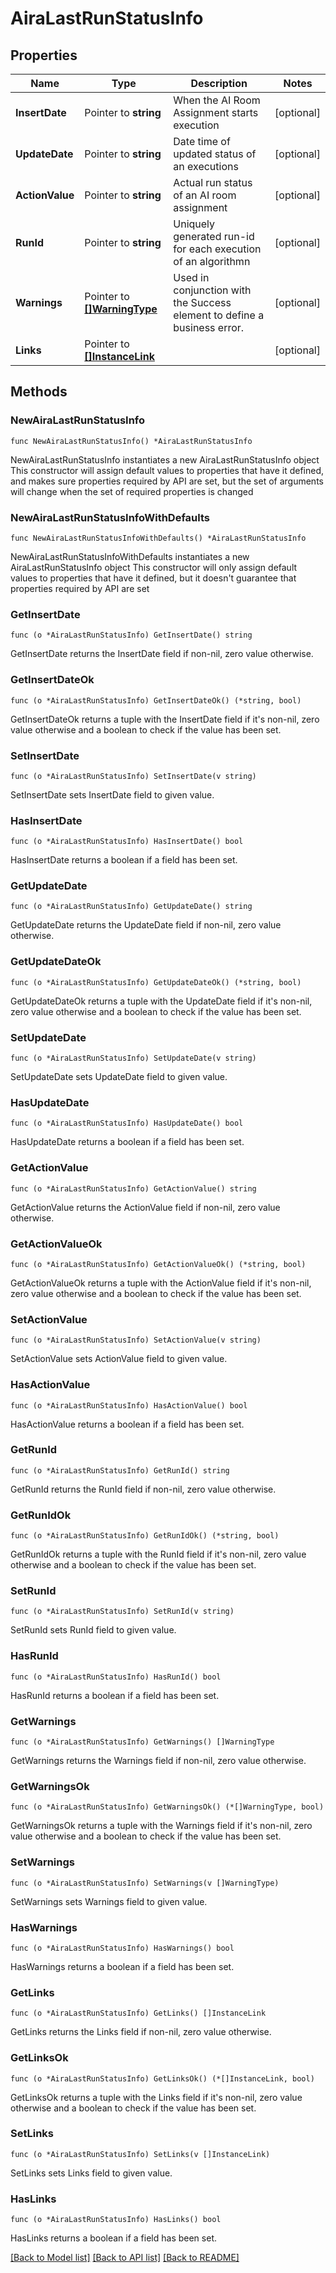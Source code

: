 # AiraLastRunStatusInfo

## Properties

Name | Type | Description | Notes
------------ | ------------- | ------------- | -------------
**InsertDate** | Pointer to **string** | When the AI Room Assignment starts execution | [optional] 
**UpdateDate** | Pointer to **string** | Date time of updated status of an executions | [optional] 
**ActionValue** | Pointer to **string** | Actual run status of an AI room assignment | [optional] 
**RunId** | Pointer to **string** | Uniquely generated run-id for each execution of an algorithmn | [optional] 
**Warnings** | Pointer to [**[]WarningType**](WarningType.md) | Used in conjunction with the Success element to define a business error. | [optional] 
**Links** | Pointer to [**[]InstanceLink**](InstanceLink.md) |  | [optional] 

## Methods

### NewAiraLastRunStatusInfo

`func NewAiraLastRunStatusInfo() *AiraLastRunStatusInfo`

NewAiraLastRunStatusInfo instantiates a new AiraLastRunStatusInfo object
This constructor will assign default values to properties that have it defined,
and makes sure properties required by API are set, but the set of arguments
will change when the set of required properties is changed

### NewAiraLastRunStatusInfoWithDefaults

`func NewAiraLastRunStatusInfoWithDefaults() *AiraLastRunStatusInfo`

NewAiraLastRunStatusInfoWithDefaults instantiates a new AiraLastRunStatusInfo object
This constructor will only assign default values to properties that have it defined,
but it doesn't guarantee that properties required by API are set

### GetInsertDate

`func (o *AiraLastRunStatusInfo) GetInsertDate() string`

GetInsertDate returns the InsertDate field if non-nil, zero value otherwise.

### GetInsertDateOk

`func (o *AiraLastRunStatusInfo) GetInsertDateOk() (*string, bool)`

GetInsertDateOk returns a tuple with the InsertDate field if it's non-nil, zero value otherwise
and a boolean to check if the value has been set.

### SetInsertDate

`func (o *AiraLastRunStatusInfo) SetInsertDate(v string)`

SetInsertDate sets InsertDate field to given value.

### HasInsertDate

`func (o *AiraLastRunStatusInfo) HasInsertDate() bool`

HasInsertDate returns a boolean if a field has been set.

### GetUpdateDate

`func (o *AiraLastRunStatusInfo) GetUpdateDate() string`

GetUpdateDate returns the UpdateDate field if non-nil, zero value otherwise.

### GetUpdateDateOk

`func (o *AiraLastRunStatusInfo) GetUpdateDateOk() (*string, bool)`

GetUpdateDateOk returns a tuple with the UpdateDate field if it's non-nil, zero value otherwise
and a boolean to check if the value has been set.

### SetUpdateDate

`func (o *AiraLastRunStatusInfo) SetUpdateDate(v string)`

SetUpdateDate sets UpdateDate field to given value.

### HasUpdateDate

`func (o *AiraLastRunStatusInfo) HasUpdateDate() bool`

HasUpdateDate returns a boolean if a field has been set.

### GetActionValue

`func (o *AiraLastRunStatusInfo) GetActionValue() string`

GetActionValue returns the ActionValue field if non-nil, zero value otherwise.

### GetActionValueOk

`func (o *AiraLastRunStatusInfo) GetActionValueOk() (*string, bool)`

GetActionValueOk returns a tuple with the ActionValue field if it's non-nil, zero value otherwise
and a boolean to check if the value has been set.

### SetActionValue

`func (o *AiraLastRunStatusInfo) SetActionValue(v string)`

SetActionValue sets ActionValue field to given value.

### HasActionValue

`func (o *AiraLastRunStatusInfo) HasActionValue() bool`

HasActionValue returns a boolean if a field has been set.

### GetRunId

`func (o *AiraLastRunStatusInfo) GetRunId() string`

GetRunId returns the RunId field if non-nil, zero value otherwise.

### GetRunIdOk

`func (o *AiraLastRunStatusInfo) GetRunIdOk() (*string, bool)`

GetRunIdOk returns a tuple with the RunId field if it's non-nil, zero value otherwise
and a boolean to check if the value has been set.

### SetRunId

`func (o *AiraLastRunStatusInfo) SetRunId(v string)`

SetRunId sets RunId field to given value.

### HasRunId

`func (o *AiraLastRunStatusInfo) HasRunId() bool`

HasRunId returns a boolean if a field has been set.

### GetWarnings

`func (o *AiraLastRunStatusInfo) GetWarnings() []WarningType`

GetWarnings returns the Warnings field if non-nil, zero value otherwise.

### GetWarningsOk

`func (o *AiraLastRunStatusInfo) GetWarningsOk() (*[]WarningType, bool)`

GetWarningsOk returns a tuple with the Warnings field if it's non-nil, zero value otherwise
and a boolean to check if the value has been set.

### SetWarnings

`func (o *AiraLastRunStatusInfo) SetWarnings(v []WarningType)`

SetWarnings sets Warnings field to given value.

### HasWarnings

`func (o *AiraLastRunStatusInfo) HasWarnings() bool`

HasWarnings returns a boolean if a field has been set.

### GetLinks

`func (o *AiraLastRunStatusInfo) GetLinks() []InstanceLink`

GetLinks returns the Links field if non-nil, zero value otherwise.

### GetLinksOk

`func (o *AiraLastRunStatusInfo) GetLinksOk() (*[]InstanceLink, bool)`

GetLinksOk returns a tuple with the Links field if it's non-nil, zero value otherwise
and a boolean to check if the value has been set.

### SetLinks

`func (o *AiraLastRunStatusInfo) SetLinks(v []InstanceLink)`

SetLinks sets Links field to given value.

### HasLinks

`func (o *AiraLastRunStatusInfo) HasLinks() bool`

HasLinks returns a boolean if a field has been set.


[[Back to Model list]](../README.md#documentation-for-models) [[Back to API list]](../README.md#documentation-for-api-endpoints) [[Back to README]](../README.md)


